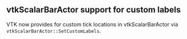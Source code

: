 ## vtkScalarBarActor support for custom labels

VTK now provides for custom tick locations in vtkScalarBarActor via
``vtkScalarBarActor::SetCustomLabels``.
